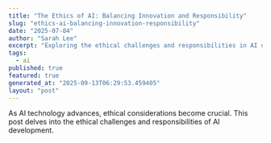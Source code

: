 ```yaml
---
title: "The Ethics of AI: Balancing Innovation and Responsibility"
slug: "ethics-ai-balancing-innovation-responsibility"
date: "2025-07-04"
author: "Sarah Lee"
excerpt: "Exploring the ethical challenges and responsibilities in AI development."
tags:
  - ai
published: true
featured: true
generated_at: "2025-09-13T06:29:53.459405"
layout: "post"
---
```


As AI technology advances, ethical considerations become crucial. This post delves into the ethical challenges and responsibilities of AI development.